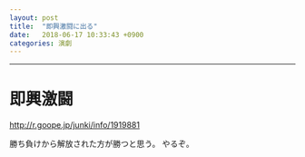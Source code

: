 ```yaml
---
layout: post
title:  "即興激闘に出る"
date:   2018-06-17 10:33:43 +0900
categories: 演劇
---
```

***
# 即興激闘
http://r.goope.jp/junki/info/1919881

勝ち負けから解放された方が勝つと思う。
やるぞ。
  
